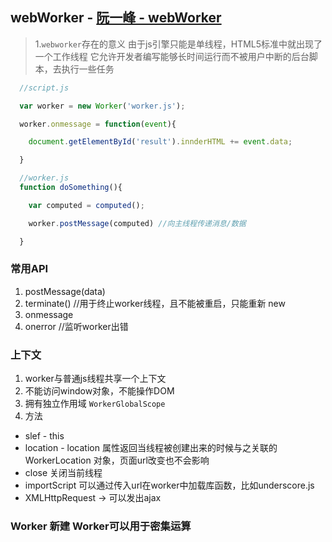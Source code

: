 ## webWorker - [阮一峰 - webWorker](http://www.ruanyifeng.com/blog/2018/07/web-worker.html)

> 1.`webworker`存在的意义
> 由于js引擎只能是单线程，HTML5标准中就出现了一个工作线程
> 它允许开发者编写能够长时间运行而不被用户中断的后台脚本，去执行一些任务

```js
  //script.js

  var worker = new Worker('worker.js');

  worker.onmessage = function(event){

    document.getElementById('result').innderHTML += event.data;

  }

  //worker.js
  function doSomething(){

    var computed = computed();

    worker.postMessage(computed) //向主线程传递消息/数据

  }
```

### 常用API
1. postMessage(data)
2. terminate() //用于终止worker线程，且不能被重启，只能重新 new
3. onmessage
4. onerror //监听worker出错

### 上下文
1. worker与普通js线程共享一个上下文
2. 不能访问window对象，不能操作DOM
3. 拥有独立作用域 `WorkerGlobalScope`
4. 方法
- slef - this
- location - location 属性返回当线程被创建出来的时候与之关联的 WorkerLocation 对象，页面url改变也不会影响
- close 关闭当前线程
- importScript 可以通过传入url在worker中加载库函数，比如underscore.js
- XMLHttpRequest -> 可以发出ajax
  
    
### Worker 新建 Worker可以用于密集运算
